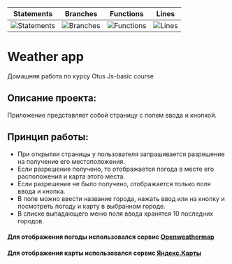 | Statements                                                                      | Branches                                                                    | Functions                                                                | Lines                                                                 |
| ------------------------------------------------------------------------------- | --------------------------------------------------------------------------- | ------------------------------------------------------------------------ | --------------------------------------------------------------------- |
| ![Statements](https://img.shields.io/badge/statements-91.94%25-brightgreen.svg) | ![Branches](https://img.shields.io/badge/branches-93.44%25-brightgreen.svg) | ![Functions](https://img.shields.io/badge/functions-83.33%25-yellow.svg) | ![Lines](https://img.shields.io/badge/lines-91.94%25-brightgreen.svg) |

# Weather app

Домашняя работа по курсу Otus Js-basic course

## Описание проекта:

Приложение представляет собой страницу с полем ввода и кнопкой.

## Принцип работы:

- При открытии страницы у пользователя запрашивается разрешение на получение его местоположения.
- Если разрешение получено, то отображается погода в месте его расположения и карта этого места.
- Если разрешение не было получено, отображается только поля ввода и кнопка.
- В поле можно ввести название города, нажать ввод или на кнопку и посмотреть погоду и карту в выбранном городе.
- В списке выпадающего меню поля ввода хранятся 10 последних городов.

#### Для отображения погоды использовался сервис [Openweathermap](https://openweathermap.org/current)

#### Для отображения карты использовался сервис [Яндекс.Карты](https://yandex.ru/dev/maps/)
